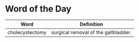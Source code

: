 # Word of the Day

|Word|Definition|
|---|---|
|cholecystectomy|surgical removal of the gallbladder.|